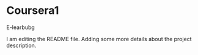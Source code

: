 # Coursera1
E-learbubg

I am editing the README file. Adding some more details about the project description.

